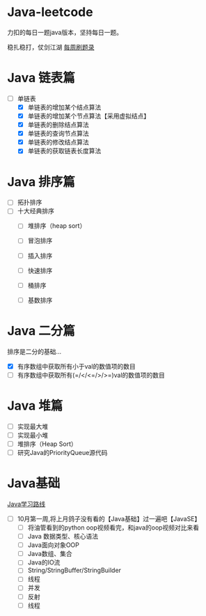 # Java-leetcode
力扣的每日一题java版本，坚持每日一题。

稳扎稳打，仗剑江湖 [每周刷题录](https://github.com/08183080/Java-leetcode/blob/main/src/README.md)

# Java 链表篇
- [ ] 单链表
  - [x] 单链表的增加某个结点算法
  - [x] 单链表的增加某个节点算法【采用虚拟结点】
  - [x] 单链表的删除结点算法
  - [x] 单链表的查询节点算法
  - [x] 单链表的修改结点算法
  - [x] 单链表的获取链表长度算法

# Java 排序篇
- [ ] 拓扑排序
- [ ] 十大经典排序
  - [ ] 堆排序（heap sort）
  - [ ] 冒泡排序
  - [ ] 插入排序
  - [ ] 快速排序
  - [ ] 桶排序
  - [ ] 基数排序 


# Java 二分篇
排序是二分的基础...
- [x] 有序数组中获取所有小于val的数值项的数目
- [ ] 有序数组中获取所有(=/</<=/>/>=)val的数值项的数目

# Java 堆篇
- [ ] 实现最大堆
- [ ] 实现最小堆
- [ ] 堆排序（Heap Sort）
- [ ] 研究Java的PriorityQueue源代码

# Java基础
[Java学习路线](https://interviewguide.cn/notes/02-learning_route/02-language/04-Java.html#%E7%AC%AC%E4%B8%80%E9%98%B6%E6%AE%B5-java%E5%9F%BA%E7%A1%80)
- [ ] 10月第一周,将上月鸽子没有看的【Java基础】过一遍吧【JavaSE】
  - [ ] 将油管看到的python oop视频看完，和java的oop视频对比来看
  - [ ] Java 数据类型、核心语法
  - [ ] Java面向对象OOP
  - [ ] Java数组、集合
  - [ ] Java的IO流
  - [ ] String/StringBuffer/StringBuilder
  - [ ] 线程
  - [ ] 并发
  - [ ] 反射
  - [ ] 线程
